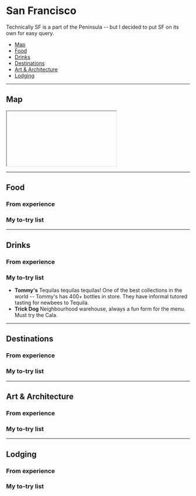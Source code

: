 # San Francisco

Technically SF is a part of the Peninsula -- but I decided to put SF on its own for easy query. 

- [Map](#map)
- [Food](#food)
- [Drinks](#drinks)
- [Destinations](#destinations)
- [Art & Architecture](#art--architecture)
- [Lodging](#lodging)

-----

## Map

<iframe></iframe>

-----

## Food

### From experience

### My to-try list

-----

## Drinks

### From experience

### My to-try list

- **Tommy's** Tequilas tequilas tequilas! One of the best collections in the world -- Tommy's has 400+ bottles in store. They have informal tutored tasting for newbees to Tequila. 
- **Trick Dog** Neighbourhood warehouse, always a fun form for the menu. Must try the Cala.
-----

## Destinations

### From experience

### My to-try list

-----

## Art & Architecture

### From experience

### My to-try list

-----

## Lodging

### From experience

### My to-try list
